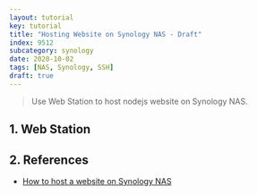 ```yaml
---
layout: tutorial
key: tutorial
title: "Hosting Website on Synology NAS - Draft"
index: 9512
subcategory: synology
date: 2020-10-02
tags: [NAS, Synology, SSH]
draft: true
---
```


> Use Web Station to host nodejs website on Synology NAS.

## 1. Web Station

## 2. References
* [How to host a website on Synology NAS](https://www.synology.com/en-global/knowledgebase/DSM/tutorial/Service_Application/How_to_host_a_website_on_Synology_NAS)
